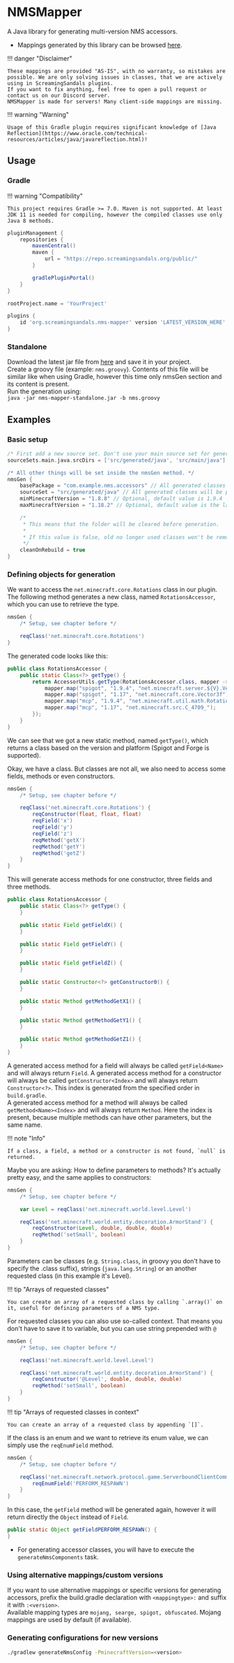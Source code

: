 # NMSMapper
A Java library for generating multi-version NMS accessors.

* Mappings generated by this library can be browsed [here](https://nms.screamingsandals.org/).

!!! danger "Disclaimer"

	These mappings are provided "AS-IS", with no warranty, so mistakes are possible. We are only solving issues in classes, that we are actively using in ScreamingSandals plugins.  
    If you want to fix anything, feel free to open a pull request or contact us on our Discord server.  
	NMSMapper is made for servers! Many client-side mappings are missing.

!!! warning "Warning"

    Usage of this Gradle plugin requires significant knowledge of [Java Reflection](https://www.oracle.com/technical-resources/articles/java/javareflection.html)!

## Usage

### Gradle

!!! warning "Compatibility"

	This project requires Gradle >= 7.0. Maven is not supported. At least JDK 11 is needed for compiling, however the compiled classes use only Java 8 methods.


```groovy title="settings.gradle"
pluginManagement {
    repositories {
        mavenCentral()
        maven {
            url = "https://repo.screamingsandals.org/public/"
        }

        gradlePluginPortal()
    }
}

rootProject.name = 'YourProject'
```

```groovy title="build.gradle"
plugins {
    id 'org.screamingsandals.nms-mapper' version 'LATEST_VERSION_HERE'
}
```

### Standalone

Download the latest jar file from [here](https://repo.screamingsandals.org/#/releases/org/screamingsandals/nms/nms-mapper-standalone) and save it in your project.  
Create a groovy file (example: `nms.groovy`). Contents of this file will be similar like when using Gradle, however this time only nmsGen section and its content is present.   
Run the generation using:  
`java -jar nms-mapper-standalone.jar -b nms.groovy`

## Examples
### Basic setup
```groovy
/* First add a new source set. Don't use your main source set for generated stuff. */
sourceSets.main.java.srcDirs = ['src/generated/java', 'src/main/java']

/* All other things will be set inside the nmsGen method. */
nmsGen {
    basePackage = "com.example.nms.accessors" // All generated classes will be in this package.
    sourceSet = "src/generated/java" // All generated classes will be part of this source set.
    minMinecraftVersion = "1.8.8" // Optional, default value is 1.9.4
    maxMinecraftVersion = "1.18.2" // Optional, default value is the last known version

    /*
     * This means that the folder will be cleared before generation. 
     *
     * If this value is false, old no longer used classes won't be removed.
     */
    cleanOnRebuild = true
}
```

### Defining objects for generation
We want to access the `net.minecraft.core.Rotations` class in our plugin. The following method generates a new class, named `RotationsAccessor`, which you can use to retrieve the type.
```groovy
nmsGen {
    /* Setup, see chapter before */

    reqClass('net.minecraft.core.Rotations')
}
```
The generated code looks like this:
```java
public class RotationsAccessor {
    public static Class<?> getType() {
        return AccessorUtils.getType(RotationsAccessor.class, mapper -> {
            mapper.map("spigot", "1.9.4", "net.minecraft.server.${V}.Vector3f");
            mapper.map("spigot", "1.17", "net.minecraft.core.Vector3f");
            mapper.map("mcp", "1.9.4", "net.minecraft.util.math.Rotations");
            mapper.map("mcp", "1.17", "net.minecraft.src.C_4709_");
        });
    }  
}
```
We can see that we got a new static method, named `getType()`, which returns a class based on the version and platform (Spigot and Forge is supported).

Okay, we have a class. But classes are not all, we also need to access some fields, methods or even constructors.
```groovy
nmsGen {
    /* Setup, see chapter before */

    reqClass('net.minecraft.core.Rotations') {
        reqConstructor(float, float, float)
        reqField('x')
        reqField('y')
        reqField('z')
        reqMethod('getX')
        reqMethod('getY')
        reqMethod('getZ')
    }
}
```

This will generate access methods for one constructor, three fields and three methods.
```java
public class RotationsAccessor {
    public static Class<?> getType() {
    }

    public static Field getFieldX() {
    }

    public static Field getFieldY() {
    }

    public static Field getFieldZ() {
    }

    public static Constructor<?> getConstructor0() {
    }

    public static Method getMethodGetX1() {
    }

    public static Method getMethodGetY1() {
    }

    public static Method getMethodGetZ1() {
    }
}
```
A generated access method for a field will always be called `getField<Name>` and will always return `Field`.
A generated access method for a constructor will always be called `getConstructor<Index>` and will always return `Constructor<?>`. This index is generated from the specified order in `build.gradle`.  
A generated access method for a method will always be called `getMethod<Name><Index>` and will always return `Method`. Here the index is present, because multiple methods can have other parameters, but the same name.

!!! note "Info"

    If a class, a field, a method or a constructor is not found, `null` is returned.

Maybe you are asking: How to define parameters to methods? It's actually pretty easy, and the same applies to constructors:
```groovy
nmsGen {
    /* Setup, see chapter before */

    var Level = reqClass('net.minecraft.world.level.Level')

    reqClass('net.minecraft.world.entity.decoration.ArmorStand') {
        reqConstructor(Level, double, double, double)
        reqMethod('setSmall', boolean)
    }
}
```
Parameters can be classes (e.g. `String.class`, in groovy you don't have to specify the .class suffix), strings (`java.lang.String`) or an another requested class (in this example it's Level).

!!! tip "Arrays of requested classes"

    You can create an array of a requested class by calling `.array()` on it, useful for defining parameters of a NMS type.

For requested classes you can also use so-called context. That means you don't have to save it to variable, but you can use string prepended with `@`
```groovy
nmsGen {
    /* Setup, see chapter before */

    reqClass('net.minecraft.world.level.Level')

    reqClass('net.minecraft.world.entity.decoration.ArmorStand') {
        reqConstructor('@Level', double, double, double)
        reqMethod('setSmall', boolean)
    }
}
```

!!! tip "Arrays of requested classes in context"

    You can create an array of a requested class by appending `[]`.


If the class is an enum and we want to retrieve its enum value, we can simply use the `reqEnumField` method.
```groovy
nmsGen {
    /* Setup, see chapter before */

    reqClass('net.minecraft.network.protocol.game.ServerboundClientCommandPacket$Action') {
        reqEnumField('PERFORM_RESPAWN')
    }
}
```
In this case, the `getField` method will be generated again, however it will return directly the `Object` instead of `Field`.
```java
public static Object getFieldPERFORM_RESPAWN() {
}
```

* For generating accessor classes, you will have to execute the `generateNmsComponents` task.

### Using alternative mappings/custom versions
If you want to use alternative mappings or specific versions for generating accessors, prefix the build.gradle declaration with `<mappingtype>:` and suffix it with `:<version>`.  
Available mapping types are `mojang, searge, spigot, obfuscated`. Mojang mappings are used by default (if available).

### Generating configurations for new versions
```bash
./gradlew generateNmsConfig -PminecraftVersion=<version>
```